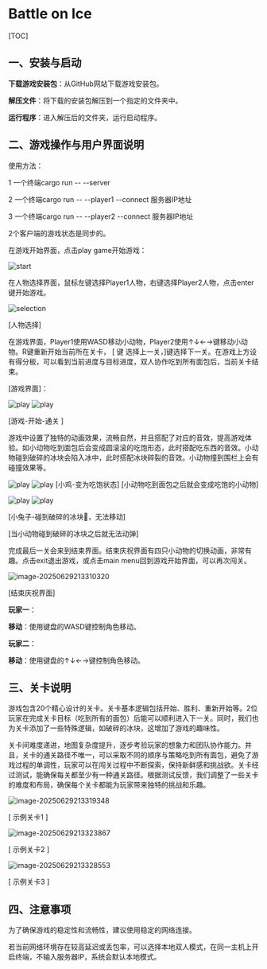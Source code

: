 # Battle on Ice

[TOC]



## **一、安装与启动**

**下载游戏安装包**：从GitHub网站下载游戏安装包。

**解压文件**：将下载的安装包解压到一个指定的文件夹中。

**运行程序**：进入解压后的文件夹，运行启动程序。

## **二、游戏操作与用户界面说明**

使用方法：

1 一个终端cargo run -- --server 

2 一个终端cargo run -- --player1 --connect 服务器IP地址

3 一个终端cargo run -- --player2 --connect 服务器IP地址

2个客户端的游戏状态是同步的。

 

在游戏开始界面，点击play game开始游戏：

![start](./image/start.png)



在人物选择界面，鼠标左键选择Player1人物，右键选择Player2人物，点击enter键开始游戏。

 ![selection](./image/select.png)

[人物选择]

在游戏界面，Player1使用WASD移动小动物，Player2使用↑↓←→键移动小动物。R键重新开始当前所在关卡， [ 键 选择上一关，]键选择下一关。在游戏上方设有得分板，可以看到当前进度与目标进度，双人协作吃到所有面包后，当前关卡结束。

[游戏界面]：

   ![play](./image/play1.png)  ![play](./image/play2.png)

[游戏-开始-通关 ] 



游戏中设置了独特的动画效果，流畅自然，并且搭配了对应的音效，提高游戏体验。如小动物吃到面包后会变成圆滚滚的吃饱形态，此时搭配吃东西的音效。小动物碰到破碎的冰块会陷入冰中，此时搭配冰块碎裂的音效。小动物撞到围栏上会有碰撞效果等。

   ![play](./image/play3.png)  ![play](./image/play4.png)
[小鸡-变为吃饱状态]
[小动物吃到面包之后就会变成吃饱的小动物]

   ![play](./image/play5.png)  ![play](./image/play6.png)

[小兔子-碰到破碎的冰块🧊，无法移动]

[当小动物碰到破碎的冰块之后就无法动弹]

完成最后一关会来到结束界面。结束庆祝界面有四只小动物的切换动画，非常有趣。点击exit退出游戏，或点击main menu回到游戏开始界面，可以再次闯关。

 

![image-20250629213310320](D:\download\typora_img\image-20250629213310320.png) 

[结束庆祝界面]

 

**玩家一**：

**移动**：使用键盘的WASD键控制角色移动。

**玩家二**：

**移动**：使用键盘的↑↓←→键控制角色移动。

 

## **三、关卡说明**

游戏包含20个精心设计的关卡。关卡基本逻辑包括开始、胜利、重新开始等。2位玩家在完成关卡目标（吃到所有的面包）后能可以顺利进入下一关。同时，我们也为关卡添加了一些特殊逻辑，如破碎的冰块，这增加了游戏的趣味性。

关卡间难度递进，地图复杂度提升，逐步考验玩家的想象力和团队协作能力。并且，关卡的通关路径不唯一，可以采取不同的顺序与策略吃到所有面包，避免了游戏过程的单调性，玩家可以在闯关过程中不断探索，保持新鲜感和挑战欲。关卡经过测试，能确保每关都至少有一种通关路径。根据测试反馈，我们调整了一些关卡的难度和布局，确保每个关卡都能为玩家带来独特的挑战和乐趣。

 ![image-20250629213319348](D:\download\typora_img\image-20250629213319348.png)

[ 示例关卡1 ]

 ![image-20250629213323867](D:\download\typora_img\image-20250629213323867.png)

[ 示例关卡2 ]

 ![image-20250629213328553](D:\download\typora_img\image-20250629213328553.png)

[ 示例关卡3 ]

 

## **四、注意事项**

为了确保游戏的稳定性和流畅性，建议使用稳定的网络连接。

若当前网络环境存在较高延迟或丢包率，可以选择本地双人模式，在同一主机上开启终端，不输入服务器IP，系统会默认本地模式。

 
